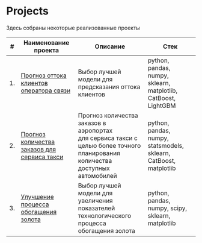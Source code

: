 # Projects

Здесь собраны некоторые реализованные проекты

| #    | Наименование проекта                | Описание                                                     | Стек                                                         |
| ---- | ------------------------------------------------------------ | ------------------------------------------------------------ | ------------------------------------------------------------ |
| 1.   | [Прогноз оттока клиентов оператора связи](https://github.com/EktTitova/Projects/tree/main/Telecom-customer-churn) | Выбор лучшей модели для предсказания оттока клиентов | python, pandas, numpy, sklearn, matplotlib, СatBoost, LightGBM  |
| 2.   | [Прогноз количества заказов для сервиса такси](https://github.com/EktTitova/Projects/tree/main/Taxi-time-forecast) | Прогноз количества заказов в аэропортах <br/>для сервиса такси с целью более точного планирования количества доступных <br/>автомобилей | python, pandas, numpy, statsmodels, sklearn, CatBoost, matplotlib |
| 3.   | [Улучшение процесса обогащения золота](https://github.com/EktTitova/Yandex.Practicum-Data-Science-Projects/tree/main/Gold%20Recovery) | Выбор лучшей модели для увеличения <br/>показателей технологического процесса <br/>обогащения золота | python, pandas, numpy, scipy, sklearn, matplotlib       |
